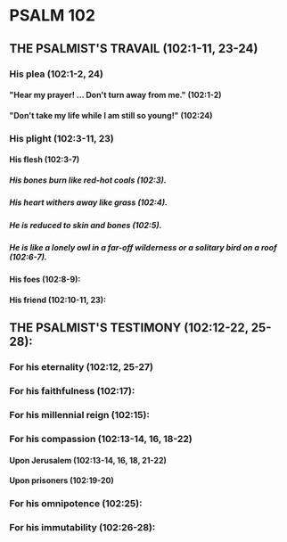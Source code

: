 ---
---
# PSALM 102 
## THE PSALMIST\'S TRAVAIL (102:1-11, 23-24) 
###  His plea (102:1-2, 24) 
####  \"Hear my prayer! \... Don\'t turn away from me.\" (102:1-2) 
####  \"Don\'t take my life while I am still so young!\" (102:24) 
###  His plight (102:3-11, 23) 
####  His flesh (102:3-7) 
#####  His bones burn like red-hot coals (102:3). 
#####  His heart withers away like grass (102:4). 
#####  He is reduced to skin and bones (102:5). 
#####  He is like a lonely owl in a far-off wilderness or a solitary bird on a roof (102:6-7). 
####  His foes (102:8-9): 
####  His friend (102:10-11, 23): 
## THE PSALMIST\'S TESTIMONY (102:12-22, 25-28): 
###  For his eternality (102:12, 25-27) 
###  For his faithfulness (102:17): 
###  For his millennial reign (102:15): 
###  For his compassion (102:13-14, 16, 18-22) 
####  Upon Jerusalem (102:13-14, 16, 18, 21-22) 
####  Upon prisoners (102:19-20) 
###  For his omnipotence (102:25): 
###  For his immutability (102:26-28): 
